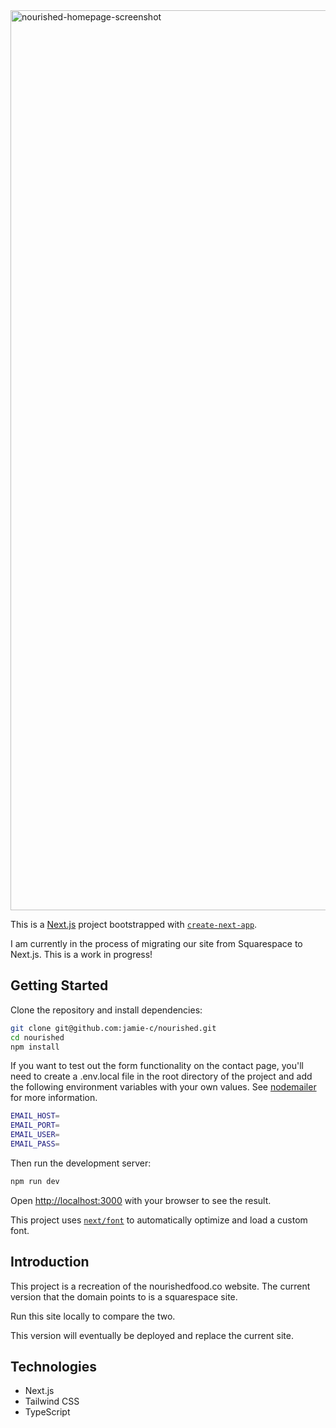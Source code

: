 <img width="1440" alt="nourished-homepage-screenshot" src="https://github.com/jamie-c/nourished/assets/5421944/0452f3ce-d315-4350-a951-fa6f729a8486">

This is a [Next.js](https://nextjs.org/) project bootstrapped with [`create-next-app`](https://github.com/vercel/next.js/tree/canary/packages/create-next-app).

I am currently in the process of migrating our site from Squarespace to Next.js. This is a work in progress!

## Getting Started

Clone the repository and install dependencies:

```bash
git clone git@github.com:jamie-c/nourished.git
cd nourished
npm install
```

If you want to test out the form functionality on the contact page, you'll need to create a .env.local file in the root directory of the project and add the following environment variables with your own values. See [nodemailer](https://nodemailer.com/about/) for more information.

```bash
EMAIL_HOST=
EMAIL_PORT=
EMAIL_USER=
EMAIL_PASS=
```

Then run the development server:

```bash
npm run dev
```

Open [http://localhost:3000](http://localhost:3000) with your browser to see the result.

This project uses [`next/font`](https://nextjs.org/docs/basic-features/font-optimization) to automatically optimize and load a custom font.

## Introduction

This project is a recreation of the nourishedfood.co website. The current version that the domain points to is a squarespace site.

Run this site locally to compare the two.

This version will eventually be deployed and replace the current site.

## Technologies

-   Next.js
-   Tailwind CSS
-   TypeScript
